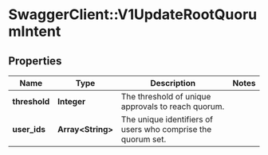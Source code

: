 # SwaggerClient::V1UpdateRootQuorumIntent

## Properties
Name | Type | Description | Notes
------------ | ------------- | ------------- | -------------
**threshold** | **Integer** | The threshold of unique approvals to reach quorum. | 
**user_ids** | **Array&lt;String&gt;** | The unique identifiers of users who comprise the quorum set. | 

